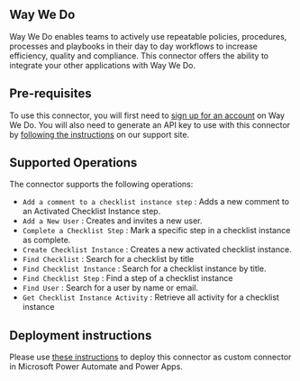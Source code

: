 ﻿
## Way We Do

Way We Do enables teams to actively use repeatable policies, procedures, processes and playbooks in their day to day workflows to increase efficiency, quality and compliance. This connector offers the ability to integrate your other applications with Way We Do.


## Pre-requisites

To use this connector, you will first need to [sign up for an account](https://app.waywedo.com/Registration) on Way We Do. You will also need to generate an API key to use with this connector by [following the instructions](https://waywedo.zendesk.com/hc/en-us/articles/360000988556-API-Key) on our support site.


## Supported Operations

The connector supports the following operations:

- `Add a comment to a checklist instance step` : Adds a new comment to an Activated Checklist Instance step.
- `Add a New User` : Creates and invites a new user.
- `Complete a Checklist Step` : Mark a specific step in a checklist instance as complete.
- `Create Checklist Instance` : Creates a new activated checklist instance.
- `Find Checklist` : Search for a checklist by title
- `Find Checklist Instance` : Search for a checklist instance by title.
- `Find Checklist Step` : Find a step of a checklist instance
- `Find User` : Search for a user by name or email.
- `Get Checklist Instance Activity` : Retrieve all activity for a checklist instance


## Deployment instructions

Please use [these instructions](https://docs.microsoft.com/en-us/connectors/custom-connectors/paconn-cli) to deploy this connector as custom connector in Microsoft Power Automate and Power Apps.